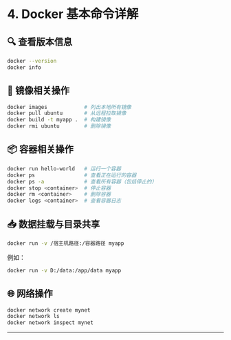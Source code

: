 # 4. Docker 基本命令详解

## 🔍 查看版本信息

```bash
docker --version
docker info
```

## 🐣 镜像相关操作

```bash
docker images            # 列出本地所有镜像
docker pull ubuntu       # 从远程拉取镜像
docker build -t myapp .  # 构建镜像
docker rmi ubuntu        # 删除镜像
```

## 📦 容器相关操作

```bash
docker run hello-world   # 运行一个容器
docker ps                # 查看正在运行的容器
docker ps -a             # 查看所有容器（包括停止的）
docker stop <container>  # 停止容器
docker rm <container>    # 删除容器
docker logs <container>  # 查看容器日志
```

## 📥 数据挂载与目录共享

```bash
docker run -v /宿主机路径:/容器路径 myapp
```

例如：

```bash
docker run -v D:/data:/app/data myapp
```

## 🌐 网络操作

```bash
docker network create mynet
docker network ls
docker network inspect mynet
```

---